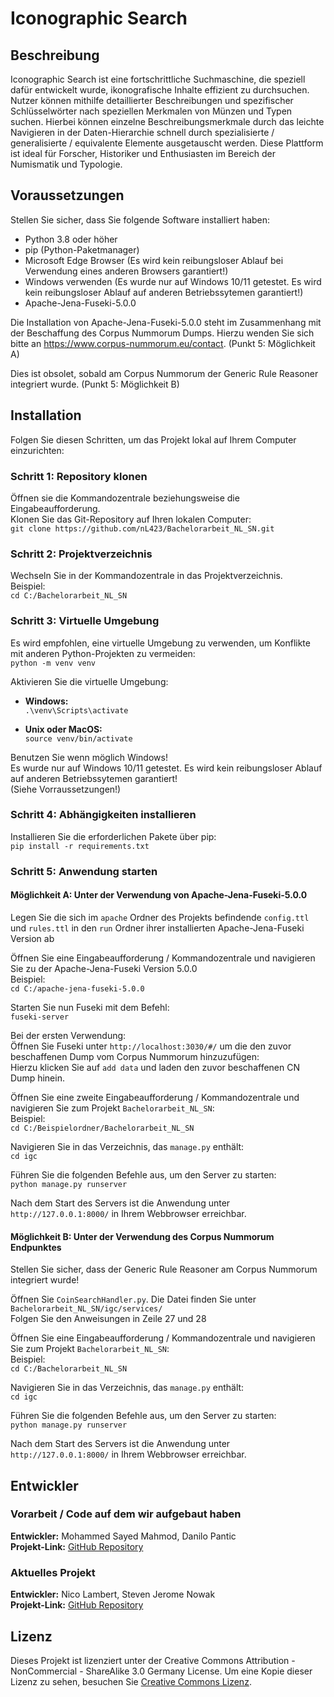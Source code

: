 # Iconographic Search

## Beschreibung

Iconographic Search ist eine fortschrittliche Suchmaschine, die speziell dafür entwickelt wurde, ikonografische Inhalte effizient zu durchsuchen. Nutzer können mithilfe detaillierter Beschreibungen und spezifischer Schlüsselwörter nach speziellen Merkmalen von Münzen und Typen suchen. Hierbei können einzelne Beschreibungsmerkmale durch das leichte Navigieren in der Daten-Hierarchie schnell durch spezialisierte / generalisierte / equivalente Elemente ausgetauscht werden. Diese Plattform ist ideal für Forscher, Historiker und Enthusiasten im Bereich der Numismatik und Typologie.

## Voraussetzungen

Stellen Sie sicher, dass Sie folgende Software installiert haben:

- Python 3.8 oder höher
- pip (Python-Paketmanager)
- Microsoft Edge Browser (Es wird kein reibungsloser Ablauf bei Verwendung eines anderen Browsers garantiert!)
- Windows verwenden (Es wurde nur auf Windows 10/11 getestet. Es wird kein reibungsloser Ablauf auf anderen Betriebssytemen garantiert!)
- Apache-Jena-Fuseki-5.0.0

Die Installation von Apache-Jena-Fuseki-5.0.0 steht im Zusammenhang mit der Beschaffung des Corpus Nummorum Dumps.
Hierzu wenden Sie sich bitte an https://www.corpus-nummorum.eu/contact. (Punkt 5: Möglichkeit A)

Dies ist obsolet, sobald am Corpus Nummorum der Generic Rule Reasoner integriert wurde. (Punkt 5: Möglichkeit B)


## Installation

Folgen Sie diesen Schritten, um das Projekt lokal auf Ihrem Computer einzurichten:

### Schritt 1: Repository klonen

Öffnen sie die Kommandozentrale beziehungsweise die Eingabeaufforderung. <br /> 
Klonen Sie das Git-Repository auf Ihren lokalen Computer:
<br />
`git clone https://github.com/nL423/Bachelorarbeit_NL_SN.git`

### Schritt 2: Projektverzeichnis

Wechseln Sie in der Kommandozentrale in das Projektverzeichnis.<br />
Beispiel: 
<br />
`cd C:/Bachelorarbeit_NL_SN`

### Schritt 3: Virtuelle Umgebung

Es wird empfohlen, eine virtuelle Umgebung zu verwenden, um Konflikte mit anderen Python-Projekten zu vermeiden:
<br />
`python -m venv venv`

Aktivieren Sie die virtuelle Umgebung:

- **Windows:**
  <br />
  `.\venv\Scripts\activate`


- **Unix oder MacOS:**
  <br />
  `source venv/bin/activate`

Benutzen Sie wenn möglich Windows! <br />
Es wurde nur auf Windows 10/11 getestet. Es wird kein reibungsloser Ablauf auf anderen Betriebssytemen garantiert! <br />
(Siehe Vorraussetzungen!)

### Schritt 4: Abhängigkeiten installieren 

Installieren Sie die erforderlichen Pakete über pip:
<br />
`pip install -r requirements.txt`

### Schritt 5: Anwendung starten

#### Möglichkeit A: Unter der Verwendung von Apache-Jena-Fuseki-5.0.0

Legen Sie die sich im `apache` Ordner des Projekts befindende `config.ttl` und `rules.ttl` in den `run` Ordner ihrer installierten Apache-Jena-Fuseki Version ab

Öffnen Sie eine Eingabeaufforderung / Kommandozentrale und navigieren Sie zu der Apache-Jena-Fuseki Version 5.0.0 <br />
Beispiel: 
<br /> 
`cd C:/apache-jena-fuseki-5.0.0`

Starten Sie nun Fuseki mit dem Befehl: 
<br /> 
`fuseki-server`

Bei der ersten Verwendung: <br /> 
Öffnen Sie Fuseki unter `http://localhost:3030/#/` um die den zuvor beschaffenen Dump vom Corpus Nummorum hinzuzufügen: <br /> 
Hierzu klicken Sie auf `add data` und laden den zuvor beschaffenen CN Dump hinein.


Öffnen Sie eine zweite Eingabeaufforderung / Kommandozentrale und navigieren Sie zum Projekt `Bachelorarbeit_NL_SN`:<br /> 
Beispiel: 
<br /> 
`cd C:/Beispielordner/Bachelorarbeit_NL_SN`

Navigieren Sie in das Verzeichnis, das `manage.py` enthält:
<br />
`cd igc`

Führen Sie die folgenden Befehle aus, um den Server zu starten:
<br />
`python manage.py runserver`

Nach dem Start des Servers ist die Anwendung unter `http://127.0.0.1:8000/` in Ihrem Webbrowser erreichbar.

#### Möglichkeit B: Unter der Verwendung des Corpus Nummorum Endpunktes 

Stellen Sie sicher, dass der Generic Rule Reasoner am Corpus Nummorum integriert wurde!

Öffnen Sie `CoinSearchHandler.py`. Die Datei finden Sie unter `Bachelorarbeit_NL_SN/igc/services/`
<br /> 
Folgen Sie den Anweisungen in Zeile 27 und 28 

Öffnen Sie eine Eingabeaufforderung / Kommandozentrale und navigieren Sie zum Projekt `Bachelorarbeit_NL_SN`: <br />
Beispiel: 
<br /> 
`cd C:/Bachelorarbeit_NL_SN`

Navigieren Sie in das Verzeichnis, das `manage.py` enthält:
<br />
`cd igc`

Führen Sie die folgenden Befehle aus, um den Server zu starten:
<br />
`python manage.py runserver`

Nach dem Start des Servers ist die Anwendung unter `http://127.0.0.1:8000/` in Ihrem Webbrowser erreichbar.

## Entwickler

### Vorarbeit / Code auf dem wir aufgebaut haben
**Entwickler:** Mohammed Sayed Mahmod, Danilo Pantic  <br />
**Projekt-Link:** [GitHub Repository](https://github.com/Danilopa/Bachelorthesis.git)

### Aktuelles Projekt
**Entwickler:** Nico Lambert, Steven Jerome Nowak <br />
**Projekt-Link:** [GitHub Repository](https://github.com/nL423/Bachelorarbeit_NL_SN.git)

## Lizenz

Dieses Projekt ist lizenziert unter der Creative Commons Attribution - NonCommercial - ShareAlike 3.0 Germany License. Um eine Kopie dieser Lizenz zu sehen, besuchen Sie [Creative Commons Lizenz](http://creativecommons.org/licenses/by-nc-sa/3.0/de/).
